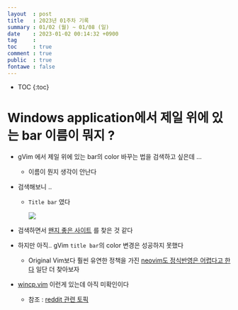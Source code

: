 ```yaml
---
layout  : post
title   : 2023년 01주차 기록
summary : 01/02 (월) ~ 01/08 (일)
date    : 2023-01-02 00:14:32 +0900
tag     : 
toc     : true
comment : true
public  : true
fontawe : false
---
```

* TOC
{:toc}

# Windows application에서 제일 위에 있는 bar 이름이 뭐지 ?

- gVim 에서 제일 위에 있는 bar의 color 바꾸는 법을 검색하고 싶은데 ...
  - 이름이 뭔지 생각이 안난다
- 검색해보니 ..
  - `Title bar` 였다
  
    [![](https://www.computerhope.com/cdn/window.jpg)](https://www.computerhope.com/jargon/t/titlebar.htm)
    
- 검색하면서 [왠지 좋은 사이트](https://www.computerhope.com/) 를 찾은 것 같다
- 하지만 아직.. gVim `title bar`의 color 변경은 성공하지 못했다
  - Original Vim보다 훨씬 유연한 정책을 가진 [neovim도 정식반영은 어렵다고 한다](https://github.com/equalsraf/neovim-qt/issues/834) 일단 더 찾아보자
- [wincp.vim](https://github.com/stillwwater/wincap.vim) 이런게 있는데 아직 미확인이다
  - 참조 : [reddit 관련 토픽](https://www.reddit.com/r/vim/comments/ub56rc/fixed_the_white_title_bar_on_gvim_for_windows_to/)
